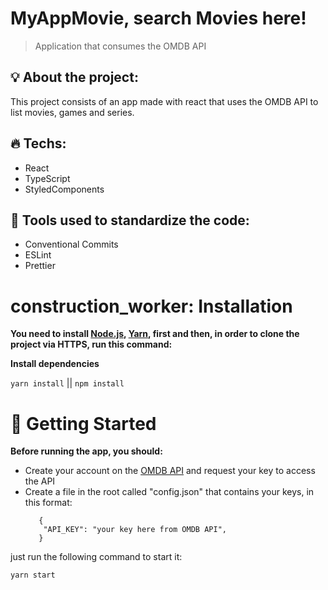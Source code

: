 # MyAppMovie, search Movies here!

> Application that consumes the OMDB API

## 💡 About the project:

This project consists of an app made with react that uses the OMDB API to list movies, games and series.

## 🔥 Techs:

- React
- TypeScript
- StyledComponents

## 👀 Tools used to standardize the code:

- Conventional Commits
- ESLint
- Prettier

# construction_worker: Installation

**You need to install [Node.js](https://nodejs.org/en/download/), [Yarn](https://yarnpkg.com/), first and then, in order to clone the project via HTTPS, run this command:**


**Install dependencies**

`yarn install` || `npm install`


# :runner: Getting Started

**Before running the app, you should:**

- Create your account on the [OMDB API](http://www.omdbapi.com/) and request your key to access the API
- Create a file in the root called "config.json" that contains your keys, in this format:
  ```
     {
      "API_KEY": "your key here from OMDB API",
     }
  ```
just run the following command to start it:

```
yarn start
```
